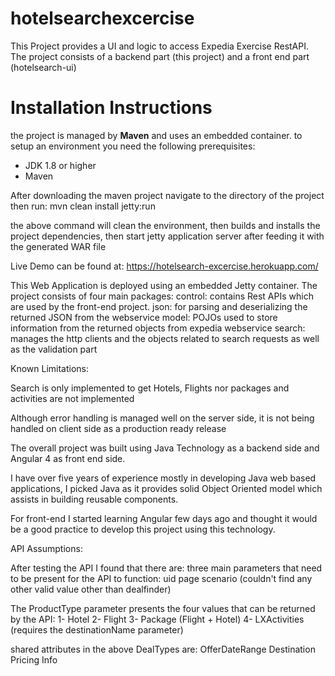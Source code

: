 # hotelsearchexcercise
This Project provides a UI and logic to access Expedia Exercise RestAPI.
The project consists of a backend part (this project) and a front end part (hotelsearch-ui)

 <h1> Installation Instructions </h1>
 the project is managed by <b>Maven</b> and uses an embedded container.
 to setup an environment you need the following prerequisites:
 
 <ul>
 <li> JDK 1.8 or higher </li>
 <li> Maven </li>
 </ul>
 
 After downloading the maven project navigate to the directory of the project then run:
 mvn clean install jetty:run
 
 the above command will clean the environment, then builds and installs the project dependencies, then start jetty application server after feeding it with the generated WAR file
 
 
 Live Demo can be found at:
 https://hotelsearch-excercise.herokuapp.com/

This Web Application is deployed using an embedded Jetty container.
The project consists of four main packages:
control: contains Rest APIs which are used by the front-end project.
json: for parsing and deserializing the returned JSON from the webservice
 model: POJOs used to store information from the returned objects from expedia webservice
 search: manages the http clients and the objects related to search requests as well as the validation part
 
 
 
 
 Known Limitations:
 
 Search is only implemented to get Hotels,  Flights nor packages and activities are not implemented
 
 Although error handling is managed well on the server side, it is not being handled on client side as a production ready release
 
 The overall project was built using Java Technology as a backend side and Angular 4 as front end side.
 
 I have over five years of experience mostly in developing Java web based applications, I picked Java as it provides solid Object Oriented model which assists in building reusable components.
 
 For front-end I started learning Angular few days ago and thought it would be a good practice to develop this project using this technology.
 
 
 API Assumptions:
 
 After testing the API I found that there are:
 three main parameters that need to be present for the API to function:
 uid
 page
 scenario (couldn't find any other valid value other than dealfinder)
 
 The ProductType parameter presents the four values that can be returned by the API:
 1- Hotel 
 2- Flight
 3- Package (Flight + Hotel)
 4- LXActivities (requires the destinationName parameter)
 
 shared attributes in the above DealTypes are:
 OfferDateRange
 Destination
 Pricing Info
 